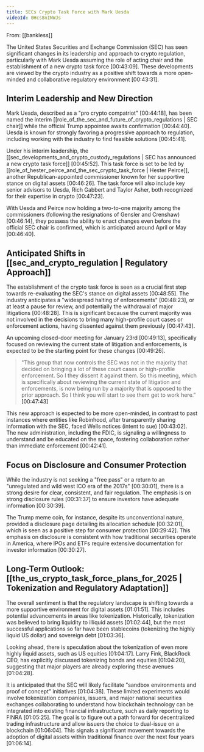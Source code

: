 ```yaml
---
title: SECs Crypto Task Force with Mark Uesda
videoId: 0Hcs8nINWJs
---
```


From: [[bankless]] <br/> 

The United States Securities and Exchange Commission (SEC) has seen significant changes in its leadership and approach to crypto regulation, particularly with Mark Uesda assuming the role of acting chair and the establishment of a new crypto task force [00:43:09]. These developments are viewed by the crypto industry as a positive shift towards a more open-minded and collaborative regulatory environment [00:43:31].

## Interim Leadership and New Direction

Mark Uesda, described as a "pro crypto compatriot" [00:44:18], has been named the interim [[role_of_the_sec_and_future_of_crypto_regulations | SEC chair]] while the official Trump appointee awaits confirmation [00:44:40]. Uesda is known for strongly favoring a progressive approach to regulation, including working with the industry to find feasible solutions [00:45:41].

Under his interim leadership, the [[sec_developments_and_crypto_custody_regulations | SEC has announced a new crypto task force]] [00:45:52]. This task force is set to be led by [[role_of_hester_peirce_and_the_sec_crypto_task_force | Hester Peirce]], another Republican-appointed commissioner known for her supportive stance on digital assets [00:46:26]. The task force will also include key senior advisors to Uesda, Rich Gabbert and Taylor Asher, both recognized for their expertise in crypto [00:47:23].

With Uesda and Peirce now holding a two-to-one majority among the commissioners (following the resignations of Gensler and Crenshaw) [00:46:14], they possess the ability to enact changes even before the official SEC chair is confirmed, which is anticipated around April or May [00:46:40].

## Anticipated Shifts in [[sec_and_crypto_regulation | Regulatory Approach]]

The establishment of the crypto task force is seen as a crucial first step towards re-evaluating the SEC's stance on digital assets [00:48:55]. The industry anticipates a "widespread halting of enforcements" [00:48:23], or at least a pause for review, and potentially the withdrawal of major litigations [00:48:28]. This is significant because the current majority was not involved in the decisions to bring many high-profile court cases or enforcement actions, having dissented against them previously [00:47:43].

An upcoming closed-door meeting for January 23rd [00:49:13], specifically focused on reviewing the current state of litigation and enforcements, is expected to be the starting point for these changes [00:49:26].

> "This group that now controls the SEC was not in the majority that decided on bringing a lot of these court cases or high-profile enforcement. So I they dissent it against them. So this meeting, which is specifically about reviewing the current state of litigation and enforcements, is now being run by a majority that is opposed to the prior approach. So I think you will start to see them get to work here." <a class="yt-timestamp" data-t="00:47:43">[00:47:43]</a>

This new approach is expected to be more open-minded, in contrast to past instances where entities like Robinhood, after transparently sharing information with the SEC, faced Wells notices (intent to sue) [00:43:02]. The new administration, including the FDIC, is signaling a willingness to understand and be educated on the space, fostering collaboration rather than immediate enforcement [00:42:41].

## Focus on Disclosure and Consumer Protection

While the industry is not seeking a "free pass" or a return to an "unregulated and wild west ICO era of the 2017s" [00:30:01], there is a strong desire for clear, consistent, and fair regulation. The emphasis is on strong disclosure rules [00:31:37] to ensure investors have adequate information [00:30:39].

The Trump meme coin, for instance, despite its unconventional nature, provided a disclosure page detailing its allocation schedule [00:32:01], which is seen as a positive step for consumer protection [00:29:42]. This emphasis on disclosure is consistent with how traditional securities operate in America, where IPOs and ETFs require extensive documentation for investor information [00:30:27].

## Long-Term Outlook: [[the_us_crypto_task_force_plans_for_2025 | Tokenization and Regulatory Adaptation]]

The overall sentiment is that the regulatory landscape is shifting towards a more supportive environment for digital assets [01:01:51]. This includes potential advancements in areas like tokenization. Historically, tokenization was believed to bring liquidity to illiquid assets [01:02:44], but the most successful applications so far have been stablecoins (tokenizing the highly liquid US dollar) and sovereign debt [01:03:36].

Looking ahead, there is speculation about the tokenization of even more highly liquid assets, such as US equities [01:04:17]. Larry Fink, BlackRock CEO, has explicitly discussed tokenizing bonds and equities [01:04:20], suggesting that major players are already exploring these avenues [01:04:28].

It is anticipated that the SEC will likely facilitate "sandbox environments and proof of concept" initiatives [01:04:38]. These limited experiments would involve tokenization companies, issuers, and major national securities exchanges collaborating to understand how blockchain technology can be integrated into existing financial infrastructure, such as daily reporting to FINRA [01:05:25]. The goal is to figure out a path forward for decentralized trading infrastructure and allow issuers the choice to dual-issue on a blockchain [01:06:04]. This signals a significant movement towards the adoption of digital assets within traditional finance over the next four years [01:06:14].